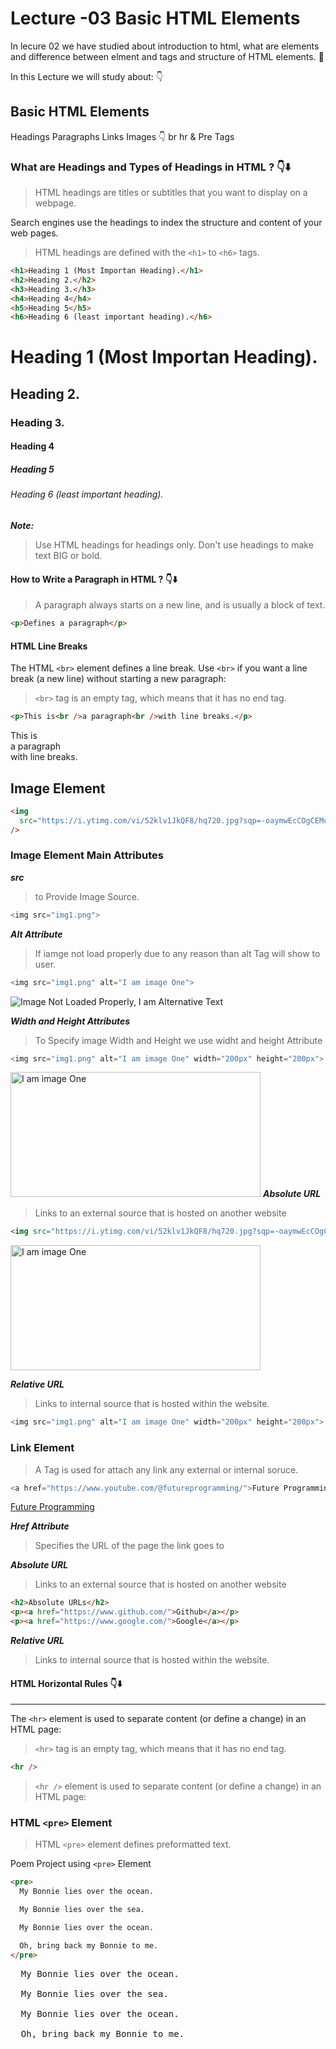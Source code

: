 # Lecture -03 Basic HTML Elements

In lecure 02 we have studied about introduction to html, what are elements and difference between elment and tags and structure of HTML elements. 🥰

In this Lecture we will study about: 👇
## Basic HTML Elements

Headings
Paragraphs
Links
Images 👇
br
hr &
Pre Tags

### What are Headings and Types of Headings in HTML ? 👇⬇️

> HTML headings are titles or subtitles that you want to display on a webpage.

Search engines use the headings to index the structure and content of your web pages.

> HTML headings are defined with the `<h1>` to `<h6>` tags.

```html
<h1>Heading 1 (Most Importan Heading).</h1>
<h2>Heading 2.</h2>
<h3>Heading 3.</h3>
<h4>Heading 4</h4>
<h5>Heading 5</h5>
<h6>Heading 6 (least important heading).</h6>
```

<h1>Heading 1 (Most Importan Heading).</h1>
<h2>Heading 2.</h2>
<h3>Heading 3.</h3>
<h4>Heading 4</h4>
<h5>Heading 5</h5>
<h6>Heading 6 (least important heading).</h6>

**_Note:_**

> Use HTML headings for headings only. Don't use headings to make text BIG or bold.

#### How to Write a Paragraph in HTML ? 👇⬇️

> A paragraph always starts on a new line, and is usually a block of text.

```html
<p>Defines a paragraph</p>
```

#### HTML Line Breaks

The HTML `<br>` element defines a line break.
Use `<br>` if you want a line break (a new line) without starting a new paragraph:

> `<br>` tag is an empty tag, which means that it has no end tag.

```html
<p>This is<br />a paragraph<br />with line breaks.</p>
```

<p>This is<br />a paragraph<br />with line breaks.</p>


## Image Element

```html
<img
  src="https://i.ytimg.com/vi/52klv1JkQF8/hq720.jpg?sqp=-oaymwEcCOgCEMoBSFXyq4qpAw4IARUAAIhCGAFwAcABBg==&rs=AOn4CLD3LU1FTsVLpdmgxyUYaY-BPhXtrA"
/>
```

### Image Element Main Attributes

**_src_**

> to Provide Image Source.

```js
<img src="img1.png">
```

**_Alt Attribute_**

> If iamge not load properly due to any reason than alt Tag will show to user.

```js
<img src="img1.png" alt="I am image One">
```

<img
src="img1.png" alt="Image Not Loaded Properly, I am Alternative Text">

_**Width and Height Attributes**_

> To Specify image Width and Height we use widht and height Attribute

```js
<img src="img1.png" alt="I am image One" width="200px" height="200px">
```

<img
src="https://i.ytimg.com/vi/52klv1JkQF8/hq720.jpg?sqp=-oaymwEcCOgCEMoBSFXyq4qpAw4IARUAAIhCGAFwAcABBg==&rs=AOn4CLD3LU1FTsVLpdmgxyUYaY-BPhXtrA" alt="I am image One" width="400px" height="200px" title="Full Stack Development Course">
_**Absolute URL**_

> Links to an external source that is hosted on another website

```html
<img src="https://i.ytimg.com/vi/52klv1JkQF8/hq720.jpg?sqp=-oaymwEcCOgCEMoBSFXyq4qpAw4IARUAAIhCGAFwAcABBg==&rs=AOn4CLD3LU1FTsVLpdmgxyUYaY-BPhXtrA" alt="I am image One" width="200px" height="200px"
```

<img
src="https://i.ytimg.com/vi/52klv1JkQF8/hq720.jpg?sqp=-oaymwEcCOgCEMoBSFXyq4qpAw4IARUAAIhCGAFwAcABBg==&rs=AOn4CLD3LU1FTsVLpdmgxyUYaY-BPhXtrA" alt="I am image One" width="400px" height="200px">

_**Relative URL**_

> Links to internal source that is hosted within the website.

```js
<img src="img1.png" alt="I am image One" width="200px" height="200px">
```

### Link Element

> A Tag is used for attach any link any external or internal soruce.

```js
<a href="https://www.youtube.com/@futureprogramming/">Future Programming</a>
```

<a
href="https://www.youtube.com/@futureprogramming/" title="Future Programming">Future Programming</a>

_**Href Attribute**_

> Specifies the URL of the page the link goes to

_**Absolute URL**_

> Links to an external source that is hosted on another website

```html
<h2>Absolute URLs</h2>
<p><a href="https://www.github.com/">Github</a></p>
<p><a href="https://www.google.com/">Google</a></p>
```

_**Relative URL**_

> Links to internal source that is hosted within the website.


#### HTML Horizontal Rules 👇⬇️

---

The `<hr>` element is used to separate content (or define a change) in an HTML page:

> `<hr>` tag is an empty tag, which means that it has no end tag.

```html
<hr />
```

> `<hr />` element is used to separate content (or define a change) in an HTML page:

### HTML `<pre>` Element

> HTML `<pre>` element defines preformatted text.

Poem Project using `<pre>` Element

```html
<pre>
  My Bonnie lies over the ocean.

  My Bonnie lies over the sea.

  My Bonnie lies over the ocean.

  Oh, bring back my Bonnie to me.
</pre>
```

<pre>
  My Bonnie lies over the ocean.

  My Bonnie lies over the sea.

  My Bonnie lies over the ocean.

  Oh, bring back my Bonnie to me.
</pre>
